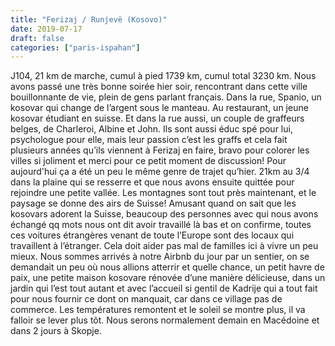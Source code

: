 ```yaml
---
title: "Ferizaj / Runjevë (Kosovo)"
date: 2019-07-17
draft: false
categories: ["paris-ispahan"]
---
```


J104, 21 km de marche, cumul à pied 1739 km, cumul total 3230 km.
Nous avons passé une très bonne soirée hier soir, rencontrant dans cette ville bouillonnante de vie, plein de gens parlant français. Dans la rue, Spanio, un kosovar qui change de l’argent sous le manteau. Au restaurant, un jeune kosovar étudiant en suisse. Et dans la rue aussi, un couple de graffeurs belges, de Charleroi, Albine et John. Ils sont aussi éduc spé pour lui, psychologue pour elle, mais leur passion c’est les graffs et cela fait plusieurs années qu’ils viennent à Ferizaj en faire, bravo pour colorer les villes si joliment et merci pour ce petit moment de discussion!
Pour aujourd'hui ça a été un peu le même genre de trajet qu’hier. 21km au 3/4 dans la plaine qui se resserre et que nous avons ensuite quittée pour rejoindre une petite vallée. Les montagnes sont tout près maintenant, et le paysage se donne des airs de Suisse! Amusant quand on sait que les kosovars adorent la Suisse, beaucoup des personnes avec qui nous avons échangé qq mots nous ont dit avoir travaillé là bas et on confirme, toutes ces voitures étrangères venant de toute l’Europe sont des locaux qui travaillent à l’étranger. Cela doit aider pas mal de familles ici à vivre un peu mieux.
Nous sommes arrivés à notre Airbnb du jour par un sentier, on se demandait un peu où nous allions atterrir et quelle chance, un petit havre de paix, une petite maison kosovare rénovée d’une manière délicieuse, dans un jardin qui l’est tout autant et avec l’accueil si gentil de Kadrije qui a tout fait pour nous fournir ce dont on manquait, car dans ce village pas de commerce.
Les températures remontent et le soleil se montre plus, il va falloir se lever plus tôt. Nous serons normalement demain en Macédoine et dans 2 jours à Skopje.
